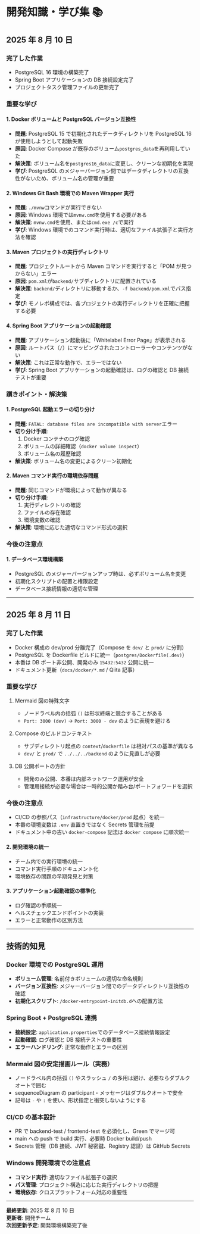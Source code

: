 # 開発知識・学び集 📚

## 2025 年 8 月 10 日

### 完了した作業

- PostgreSQL 16 環境の構築完了
- Spring Boot アプリケーションの DB 接続設定完了
- プロジェクトタスク管理ファイルの更新完了

### 重要な学び

#### 1. Docker ボリュームと PostgreSQL バージョン互換性

- **問題**: PostgreSQL 15 で初期化されたデータディレクトリを PostgreSQL 16 が使用しようとして起動失敗
- **原因**: Docker Compose が既存のボリューム`postgres_data`を再利用していた
- **解決策**: ボリューム名を`postgres16_data`に変更し、クリーンな初期化を実現
- **学び**: PostgreSQL のメジャーバージョン間ではデータディレクトリの互換性がないため、ボリューム名の管理が重要

#### 2. Windows Git Bash 環境での Maven Wrapper 実行

- **問題**: `./mvnw`コマンドが実行できない
- **原因**: Windows 環境では`mvnw.cmd`を使用する必要がある
- **解決策**: `mvnw.cmd`を使用、または`cmd.exe /c`で実行
- **学び**: Windows 環境でのコマンド実行時は、適切なファイル拡張子と実行方法を確認

#### 3. Maven プロジェクトの実行ディレクトリ

- **問題**: プロジェクトルートから Maven コマンドを実行すると「POM が見つからない」エラー
- **原因**: `pom.xml`が`backend/`サブディレクトリに配置されている
- **解決策**: `backend/`ディレクトリに移動するか、`-f backend/pom.xml`でパス指定
- **学び**: モノレポ構成では、各プロジェクトの実行ディレクトリを正確に把握する必要

#### 4. Spring Boot アプリケーションの起動確認

- **問題**: アプリケーション起動後に「Whitelabel Error Page」が表示される
- **原因**: ルートパス（`/`）にマッピングされたコントローラーやコンテンツがない
- **解決策**: これは正常な動作で、エラーではない
- **学び**: Spring Boot アプリケーションの起動確認は、ログの確認と DB 接続テストが重要

### 躓きポイント・解決策

#### 1. PostgreSQL 起動エラーの切り分け

- **問題**: `FATAL: database files are incompatible with server`エラー
- **切り分け手順**:
  1. Docker コンテナのログ確認
  2. ボリュームの詳細確認（`docker volume inspect`）
  3. ボリューム名の履歴確認
- **解決策**: ボリューム名の変更によるクリーン初期化

#### 2. Maven コマンド実行の環境依存問題

- **問題**: 同じコマンドが環境によって動作が異なる
- **切り分け手順**:
  1. 実行ディレクトリの確認
  2. ファイルの存在確認
  3. 環境変数の確認
- **解決策**: 環境に応じた適切なコマンド形式の選択

### 今後の注意点

#### 1. データベース環境構築

- PostgreSQL のメジャーバージョンアップ時は、必ずボリューム名を変更
- 初期化スクリプトの配置と権限設定
- データベース接続情報の適切な管理

---

## 2025 年 8 月 11 日

### 完了した作業

- Docker 構成の dev/prod 分離完了（Compose を `dev/` と `prod/` に分割）
- PostgreSQL を Dockerfile ビルドに統一（`postgres/Dockerfile(.dev)`）
- 本番は DB ポート非公開、開発のみ `15432:5432` 公開に統一
- ドキュメント更新（`docs/docker/*.md` / Qiita 記事）

### 重要な学び

1. Mermaid 図の特殊文字

   - ノードラベル内の括弧 `()` は形状終端と競合することがある
   - `Port: 3000 (dev)` → `Port: 3000 - dev` のように表現を避ける

2. Compose のビルドコンテキスト

   - サブディレクトリ起点の `context`/`dockerfile` は相対パスの基準が異なる
   - `dev/` と `prod/` で `../../../backend` のように見直しが必要

3. DB 公開ポートの方針
   - 開発のみ公開、本番は内部ネットワーク運用が安全
   - 管理用接続が必要な場合は一時的公開か踏み台/ポートフォワードを選択

### 今後の注意点

- CI/CD の参照パス（`infrastructure/docker/prod` 起点）を統一
- 本番の環境変数は `.env` 直置きではなく Secrets 管理を前提
- ドキュメント中の古い `docker-compose` 記法は `docker compose` に順次統一

#### 2. 開発環境の統一

- チーム内での実行環境の統一
- コマンド実行手順のドキュメント化
- 環境依存の問題の早期発見と対策

#### 3. アプリケーション起動確認の標準化

- ログ確認の手順統一
- ヘルスチェックエンドポイントの実装
- エラーと正常動作の区別方法

---

## 技術的知見

### Docker 環境での PostgreSQL 運用

- **ボリューム管理**: 名前付きボリュームの適切な命名規則
- **バージョン互換性**: メジャーバージョン間でのデータディレクトリ互換性の確認
- **初期化スクリプト**: `/docker-entrypoint-initdb.d`への配置方法

### Spring Boot + PostgreSQL 連携

- **接続設定**: `application.properties`でのデータベース接続情報設定
- **起動確認**: ログ確認と DB 接続テストの重要性
- **エラーハンドリング**: 正常な動作とエラーの区別

### Mermaid 図の安定描画ルール（実務）

- ノードラベル内の括弧 `()` やスラッシュ `/` の多用は避け、必要ならダブルクオートで囲む
- sequenceDiagram の participant・メッセージはダブルクオートで安全
- 記号は `-` や `:` を使い、形状指定と衝突しないようにする

### CI/CD の基本設計

- PR で backend-test / frontend-test を必須化し、Green でマージ可
- main への push で build 実行、必要時 Docker build/push
- Secrets 管理（DB 接続、JWT 秘密鍵、Registry 認証）は GitHub Secrets

### Windows 開発環境での注意点

- **コマンド実行**: 適切なファイル拡張子の選択
- **パス管理**: プロジェクト構造に応じた実行ディレクトリの把握
- **環境依存**: クロスプラットフォーム対応の重要性

---

**最終更新**: 2025 年 8 月 10 日  
**更新者**: 開発チーム  
**次回更新予定**: 開発環境構築完了後
